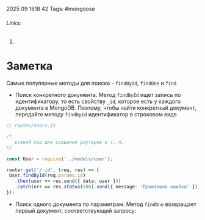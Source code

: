 2025 09 1818 42
Tags: #mongoose 
###### Links: 
1) 
# Заметка
Самые популярные методы для поиска - `findById`, `findOne` и `find`
- Поиск конкретного документа. Метод `findById` ищет запись по идентификатору, то есть свойству `_id`, которое есть у каждого документа в MongoDB. Поэтому, чтобы найти конкретный документ, передайте методу `findById` идентификатор в строковом виде
 ```ts
 // routes/users.js

/*
    всякий код для создания роутеров и т. п.
*/

const User = require('../models/user');

router.get('/:id', (req, res) => {
  User.findById(req.params.id)
    .then(user => res.send({ data: user }))
    .catch(err => res.status(500).send({ message: 'Произошла ошибка' }));
});
```
-  Поиск одного документа по параметрам. Метод `findOne` возвращает первый документ, соответствующий запросу:
```ts

```